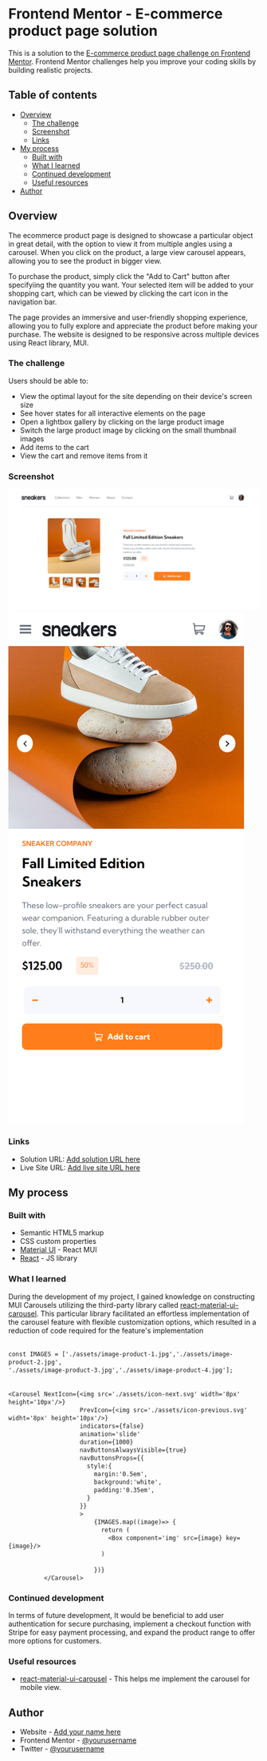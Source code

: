 # Frontend Mentor - E-commerce product page solution

This is a solution to the [E-commerce product page challenge on Frontend Mentor](https://www.frontendmentor.io/challenges/ecommerce-product-page-UPsZ9MJp6). Frontend Mentor challenges help you improve your coding skills by building realistic projects.

## Table of contents

- [Overview](#overview)
  - [The challenge](#the-challenge)
  - [Screenshot](#screenshot)
  - [Links](#links)
- [My process](#my-process)
  - [Built with](#built-with)
  - [What I learned](#what-i-learned)
  - [Continued development](#continued-development)
  - [Useful resources](#useful-resources)
- [Author](#author)

## Overview

The ecommerce product page is designed to showcase a particular object in great detail, with the option to view it from multiple angles using a carousel. When you click on the product, a large view carousel appears, allowing you to see the product in bigger view.

To purchase the product, simply click the "Add to Cart" button after specifyiing the quantity you want. Your selected item will be added to your shopping cart, which can be viewed by clicking the cart icon in the navigation bar.

The page provides an immersive and user-friendly shopping experience, allowing you to fully explore and appreciate the product before making your purchase. The website is designed to be responsive across multiple devices using React library, MUI.

### The challenge

Users should be able to:

- View the optimal layout for the site depending on their device's screen size
- See hover states for all interactive elements on the page
- Open a lightbox gallery by clicking on the large product image
- Switch the large product image by clicking on the small thumbnail images
- Add items to the cart
- View the cart and remove items from it

### Screenshot

![Desktop View](public/assets/desktop-view.png)
![Mobile View](public/assets/mobile-view.png)

### Links

- Solution URL: [Add solution URL here](https://github.com/noah-mydn/Ecommerce-Product-Page)
- Live Site URL: [Add live site URL here](https://ecommerce-product-noah.netlify.app)

## My process

### Built with

- Semantic HTML5 markup
- CSS custom properties
- [Material UI](https://mui.org) - React MUI 
- [React](https://reactjs.org/) - JS library


### What I learned

During the development of my project, I gained knowledge on constructing MUI Carousels utilizing the third-party library called [react-material-ui-carousel](https://learus.github.io/react-material-ui-carousel/). This particular library facilitated an effortless implementation of the carousel feature with flexible customization options, which resulted in a reduction of code required for the feature's implementation

```

const IMAGES = ['./assets/image-product-1.jpg','./assets/image-product-2.jpg',
'./assets/image-product-3.jpg','./assets/image-product-4.jpg'];


<Carousel NextIcon={<img src='./assets/icon-next.svg' width='8px' height='10px'/>}
                    PrevIcon={<img src='./assets/icon-previous.svg' widht='8px' height='10px'/>}
                    indicators={false}
                    animation='slide'
                    duration={1000}
                    navButtonsAlwaysVisible={true}
                    navButtonsProps={{
                      style:{
                        margin:'0.5em',
                        background:'white',
                        padding:'0.35em',
                      }
                    }}
                    >
                        {IMAGES.map((image)=> {
                          return (
                            <Box component='img' src={image} key={image}/>
                          )
                          
                        })}
          </Carousel>
```


### Continued development

In terms of future development, It would be beneficial to add user authentication for secure purchasing, implement a checkout function with Stripe for easy payment processing, and expand the product range to offer more options for customers.

### Useful resources

- [react-material-ui-carousel](https://learus.github.io/react-material-ui-carousel/) - This helps me implement the carousel for mobile view.


## Author

- Website - [Add your name here](https://mayyadanar.netlify.app)
- Frontend Mentor - [@yourusername](https://www.frontendmentor.io/profile/noah-mydn)
- Twitter - [@yourusername](https://www.twitter.com/noah_ydn)

